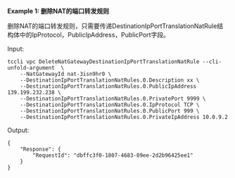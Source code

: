 **Example 1: 删除NAT的端口转发规则**

删除NAT的端口转发规则，只需要传递DestinationIpPortTranslationNatRule结构体中的IpProtocol，PublicIpAddress，PublicPort字段。

Input: 

```
tccli vpc DeleteNatGatewayDestinationIpPortTranslationNatRule --cli-unfold-argument  \
    --NatGatewayId nat-3isn9hr0 \
    --DestinationIpPortTranslationNatRules.0.Description xx \
    --DestinationIpPortTranslationNatRules.0.PublicIpAddress 139.199.232.238 \
    --DestinationIpPortTranslationNatRules.0.PrivatePort 9999 \
    --DestinationIpPortTranslationNatRules.0.IpProtocol TCP \
    --DestinationIpPortTranslationNatRules.0.PublicPort 999 \
    --DestinationIpPortTranslationNatRules.0.PrivateIpAddress 10.0.9.2
```

Output: 
```
{
    "Response": {
        "RequestId": "dbffc3f0-1807-4683-89ee-2d2b96425ee1"
    }
}
```


